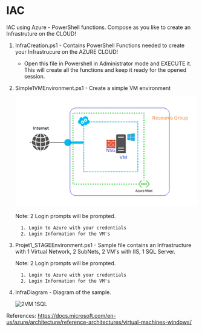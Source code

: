 # IAC
IAC using Azure - PowerShell functions. Compose as you like to create an Infrastruture on the CLOUD!

1. InfraCreation.ps1 - Contains PowerShell Functions needed to create your Infrastrucure on the AZURE CLOUD!
   * Open this file in Powershell in Administrator mode and EXECUTE it. This will create all the functions and keep it ready 
     for the opened session.

2. Simple1VMEnvironment.ps1 - Create a simple VM environment

   ![Simple VM](SimpleVM.png)
   
    Note: 2 Login prompts will be prompted.
   
         1. Login to Azure with your credentials
         2. Login Information for the VM's

3. Projet1_STAGEEnvironment.ps1  - Sample file contains an Infrastructure with 1 Virtual Network, 2 SubNets, 2 VM's with IIS,
   1 SQL Server.

   Note: 2 Login prompts will be prompted.
   
         1. Login to Azure with your credentials
         2. Login Information for the VM's
   
4. InfraDiagram - Diagram of the sample.

   ![2VM 1SQL](InfraDiagram.png)
   
References: https://docs.microsoft.com/en-us/azure/architecture/reference-architectures/virtual-machines-windows/
    
